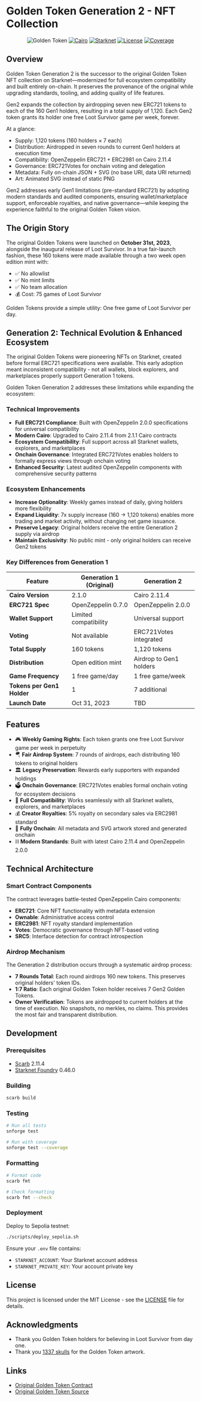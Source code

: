 # Golden Token Generation 2 - NFT Collection

<div align="center">

![Golden Token](https://img.shields.io/badge/Golden%20Token%20Gen2-Fully%20Onchain%20NFTs-FFD700?style=for-the-badge)
[![Cairo](https://img.shields.io/badge/Cairo-2.11.4-orange?style=flat-square)](https://github.com/starkware-libs/cairo)
[![Starknet](https://img.shields.io/badge/Starknet-Mainnet-blue?style=flat-square)](https://starknet.io)
[![License](https://img.shields.io/badge/license-MIT-green?style=flat-square)](LICENSE)
[![Coverage](https://img.shields.io/badge/coverage-84.3%25-brightgreen?style=flat-square)](https://codecov.io)

</div>

## Overview

Golden Token Generation 2 is the successor to the original Golden Token NFT collection on Starknet—modernized for full ecosystem compatibility and built entirely on-chain. It preserves the provenance of the original while upgrading standards, tooling, and adding quality of life features.

Gen2 expands the collection by airdropping seven new ERC721 tokens to each of the 160 Gen1 holders, resulting in a total supply of 1,120. Each Gen2 token grants its holder one free Loot Survivor game per week, forever.

At a glance:

- Supply: 1,120 tokens (160 holders × 7 each)
- Distribution: Airdropped in seven rounds to current Gen1 holders at execution time
- Compatibility: OpenZeppelin ERC721 + ERC2981 on Cairo 2.11.4
- Governance: ERC721Votes for onchain voting and delegation
- Metadata: Fully on-chain JSON + SVG (no base URI, data URI returned)
- Art: Animated SVG instead of static PNG

Gen2 addresses early Gen1 limitations (pre-standard ERC721) by adopting modern standards and audited components, ensuring wallet/marketplace support, enforceable royalties, and native governance—while keeping the experience faithful to the original Golden Token vision.

## The Origin Story

The original Golden Tokens were launched on **October 31st, 2023**, alongside the inaugural release of Loot Survivor. In a true fair-launch fashion, these 160 tokens were made available through a two week open edition mint with:

- ✅ No allowlist
- ✅ No mint limits
- ✅ No team allocation
- 💰 Cost: 75 games of Loot Survivor

Golden Tokens provide a simple utility: One free game of Loot Survivor per day.

## Generation 2: Technical Evolution & Enhanced Ecosystem

The original Golden Tokens were pioneering NFTs on Starknet, created before formal ERC721 specifications were available. This early adoption meant inconsistent compatibility - not all wallets, block explorers, and marketplaces properly support Generation 1 tokens.

Golden Token Generation 2 addresses these limitations while expanding the ecosystem:

### Technical Improvements

- **Full ERC721 Compliance**: Built with OpenZeppelin 2.0.0 specifications for universal compatibility
- **Modern Cairo**: Upgraded to Cairo 2.11.4 from 2.1.1 Cairo contracts
- **Ecosystem Compatibility**: Full support across all Starknet wallets, explorers, and marketplaces
- **Onchain Governance**: Integrated ERC721Votes enables holders to formally express views through onchain voting
- **Enhanced Security**: Latest audited OpenZeppelin components with comprehensive security patterns

### Ecosystem Enhancements

- **Increase Optionality**: Weekly games instead of daily, giving holders more flexibility
- **Expand Liquidity**: 7x supply increase (160 → 1,120 tokens) enables more trading and market activity, without changing net game issuance.
- **Preserve Legacy**: Original holders receive the entire Generation 2 supply via airdrop
- **Maintain Exclusivity**: No public mint - only original holders can receive Gen2 tokens

### Key Differences from Generation 1

| Feature                    | Generation 1 (Original) | Generation 2            |
| -------------------------- | ----------------------- | ----------------------- |
| **Cairo Version**          | 2.1.0                   | Cairo 2.11.4            |
| **ERC721 Spec**            | OpenZeppelin 0.7.0      | OpenZeppelin 2.0.0      |
| **Wallet Support**         | Limited compatibility   | Universal support       |
| **Voting**                 | Not available           | ERC721Votes integrated  |
| **Total Supply**           | 160 tokens              | 1,120 tokens            |
| **Distribution**           | Open edition mint       | Airdrop to Gen1 holders |
| **Game Frequency**         | 1 free game/day         | 1 free game/week        |
| **Tokens per Gen1 Holder** | 1                       | 7 additional            |
| **Launch Date**            | Oct 31, 2023            | TBD                     |

## Features

- 🎮 **Weekly Gaming Rights**: Each token grants one free Loot Survivor game per week in perpetuity
- 🪂 **Fair Airdrop System**: 7 rounds of airdrops, each distributing 160 tokens to original holders
- 🏛️ **Legacy Preservation**: Rewards early supporters with expanded holdings
- 🗳️ **Onchain Governance**: ERC721Votes enables formal onchain voting for ecosystem decisions
- 🔧 **Full Compatibility**: Works seamlessly with all Starknet wallets, explorers, and marketplaces
- 💰 **Creator Royalties**: 5% royalty on secondary sales via ERC2981 standard
- 🎨 **Fully Onchain**: All metadata and SVG artwork stored and generated onchain
- ⛓️ **Modern Standards**: Built with latest Cairo 2.11.4 and OpenZeppelin 2.0.0

## Technical Architecture

### Smart Contract Components

The contract leverages battle-tested OpenZeppelin Cairo components:

- **ERC721**: Core NFT functionality with metadata extension
- **Ownable**: Administrative access control
- **ERC2981**: NFT royalty standard implementation
- **Votes**: Democratic governance through NFT-based voting
- **SRC5**: Interface detection for contract introspection

### Airdrop Mechanism

The Generation 2 distribution occurs through a systematic airdrop process:

- **7 Rounds Total**: Each round airdrops 160 new tokens. This preserves original holders' token IDs.
- **1:7 Ratio**: Each original Golden Token holder receives 7 Gen2 Golden Tokens.
- **Owner Verification**: Tokens are airdropped to current holders at the time of execution. No snapshots, no merkles, no claims. This provides the most fair and transparent distribution.

## Development

### Prerequisites

- [Scarb](https://docs.swmansion.com/scarb/) 2.11.4
- [Starknet Foundry](https://github.com/foundry-rs/starknet-foundry) 0.46.0

### Building

```bash
scarb build
```

### Testing

```bash
# Run all tests
snforge test

# Run with coverage
snforge test --coverage
```

### Formatting

```bash
# Format code
scarb fmt

# Check formatting
scarb fmt --check
```

### Deployment

Deploy to Sepolia testnet:

```bash
./scripts/deploy_sepolia.sh
```

Ensure your `.env` file contains:

- `STARKNET_ACCOUNT`: Your Starknet account address
- `STARKNET_PRIVATE_KEY`: Your account private key

## License

This project is licensed under the MIT License - see the [LICENSE](LICENSE) file for details.

## Acknowledgments

- Thank you Golden Token holders for believing in Loot Survivor from day one.
- Thank you [1337 skulls](https://x.com/1337skulls) for the Golden Token artwork.

## Links

- [Original Golden Token Contract](https://voyager.online/contract/0x04f5e296c805126637552cf3930e857f380e7c078e8f00696de4fc8545356b1d)
- [Original Golden Token Source](https://github.com/BibliothecaDAO/golden-token)
